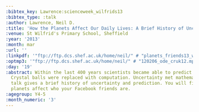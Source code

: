 ```yaml
---
:bibtex_key: Lawrence:scienceweek_wilfrids13
:bibtex_type: :talk
:author: Lawrence, Neil D.
:title: 'How the Planets Affect Our Daily Lives: A Brief History of Uncertainty'
:venue: St Wilfrid's Primary School, Sheffield
:year: '2013'
:month: mar
:url: ''
:linkpdf: '"ftp://ftp.dcs.shef.ac.uk/home/neil/" # "planets_friends13_wilfrids.pdf"'
:optmp3: '"ftp://ftp.dcs.shef.ac.uk/home/neil/" # "120206_ode_cruk12.mp3"'
:day: '19'
:abstract: Within the last 400 years scientists became able to predict the future.
  Crystal balls were replaced with computation. Uncertainty met mathematics. This
  talk gives a brief history of uncertainty and prediction. You will find out how
  planets affect who your Facebook friends are.
:agegroup: Y4-5
:month_numeric: '3'
---
```

